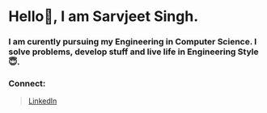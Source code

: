 # Hello👋, I am Sarvjeet Singh.

### I am curently pursuing my Engineering in Computer Science. I solve problems, develop stuff and live life in Engineering Style :innocent:. 


### Connect:
> [LinkedIn ](https://www.linkedin.com/in/sarvjeet-singh-6249551b7/) <br/>

